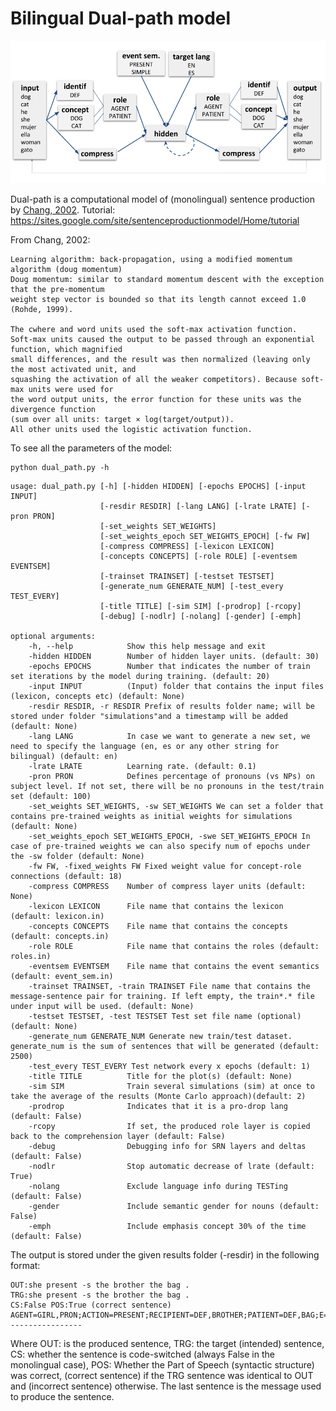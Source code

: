 # Bilingual Dual-path model

![Bilingual dual-path model architecture](bilingual-dual-path.png)

Dual-path is a computational model of (monolingual) sentence production by [Chang, 2002](https://sites.google.com/site/sentenceproductionmodel/Home/chang-2002). Tutorial: https://sites.google.com/site/sentenceproductionmodel/Home/tutorial


From Chang, 2002:
```
Learning algorithm: back-propagation, using a modified momentum algorithm (doug momentum)
Doug momentum: similar to standard momentum descent with the exception that the pre-momentum
weight step vector is bounded so that its length cannot exceed 1.0 (Rohde, 1999).

The cwhere and word units used the soft-max activation function.
Soft-max units caused the output to be passed through an exponential function, which magnified
small differences, and the result was then normalized (leaving only the most activated unit, and
squashing the activation of all the weaker competitors). Because soft-max units were used for 
the word output units, the error function for these units was the divergence function 
(sum over all units: target × log(target/output)). 
All other units used the logistic activation function.
```

To see all the parameters of the model: 


```
python dual_path.py -h 
```

```
usage: dual_path.py [-h] [-hidden HIDDEN] [-epochs EPOCHS] [-input INPUT]
                    [-resdir RESDIR] [-lang LANG] [-lrate LRATE] [-pron PRON]
                    [-set_weights SET_WEIGHTS]
                    [-set_weights_epoch SET_WEIGHTS_EPOCH] [-fw FW]
                    [-compress COMPRESS] [-lexicon LEXICON]
                    [-concepts CONCEPTS] [-role ROLE] [-eventsem EVENTSEM]
                    [-trainset TRAINSET] [-testset TESTSET]
                    [-generate_num GENERATE_NUM] [-test_every TEST_EVERY]
                    [-title TITLE] [-sim SIM] [-prodrop] [-rcopy]
                    [-debug] [-nodlr] [-nolang] [-gender] [-emph]

optional arguments:
    -h, --help            Show this help message and exit
    -hidden HIDDEN        Number of hidden layer units. (default: 30)
    -epochs EPOCHS        Number that indicates the number of train set iterations by the model during training. (default: 20)
    -input INPUT          (Input) folder that contains the input files (lexicon, concepts etc) (default: None)
    -resdir RESDIR, -r RESDIR Prefix of results folder name; will be stored under folder "simulations"and a timestamp will be added (default: None)
    -lang LANG            In case we want to generate a new set, we need to specify the language (en, es or any other string for bilingual) (default: en)
    -lrate LRATE          Learning rate. (default: 0.1)
    -pron PRON            Defines percentage of pronouns (vs NPs) on subject level. If not set, there will be no pronouns in the test/train set (default: 100)
    -set_weights SET_WEIGHTS, -sw SET_WEIGHTS We can set a folder that contains pre-trained weights as initial weights for simulations (default: None)
    -set_weights_epoch SET_WEIGHTS_EPOCH, -swe SET_WEIGHTS_EPOCH In case of pre-trained weights we can also specify num of epochs under the -sw folder (default: None)
    -fw FW, -fixed_weights FW Fixed weight value for concept-role connections (default: 18)
    -compress COMPRESS    Number of compress layer units (default: None)
    -lexicon LEXICON      File name that contains the lexicon (default: lexicon.in)
    -concepts CONCEPTS    File name that contains the concepts (default: concepts.in)
    -role ROLE            File name that contains the roles (default: roles.in)
    -eventsem EVENTSEM    File name that contains the event semantics (default: event_sem.in)
    -trainset TRAINSET, -train TRAINSET File name that contains the message-sentence pair for training. If left empty, the train*.* file under input will be used. (default: None)
    -testset TESTSET, -test TESTSET Test set file name (optional) (default: None)
    -generate_num GENERATE_NUM Generate new train/test dataset. generate_num is the sum of sentences that will be generated (default: 2500)
    -test_every TEST_EVERY Test network every x epochs (default: 1)
    -title TITLE          Title for the plot(s) (default: None)
    -sim SIM              Train several simulations (sim) at once to take the average of the results (Monte Carlo approach)(default: 2)
    -prodrop              Indicates that it is a pro-drop lang (default: False)
    -rcopy                If set, the produced role layer is copied back to the comprehension layer (default: False)
    -debug                Debugging info for SRN layers and deltas (default: False)
    -nodlr                Stop automatic decrease of lrate (default: True)
    -nolang               Exclude language info during TESTing (default: False)
    -gender               Include semantic gender for nouns (default: False)
    -emph                 Include emphasis concept 30% of the time (default: False)
```


The output is stored under the given results folder (-resdir) in the following format:

```
OUT:she present -s the brother the bag .
TRG:she present -s the brother the bag .
CS:False POS:True (correct sentence)
AGENT=GIRL,PRON;ACTION=PRESENT;RECIPIENT=DEF,BROTHER;PATIENT=DEF,BAG;E=EN,SIMPLE,PAT,PRESENT
----------------
```

Where OUT: is the produced sentence, TRG: the target (intended) sentence, CS: whether the sentence is code-switched (always False in the monolingual case), POS: Whether the Part of Speech (syntactic structure) was correct, (correct sentence) if the TRG sentence was identical to OUT and (incorrect sentence) otherwise.
The last sentence is the message used to produce the sentence.
    
